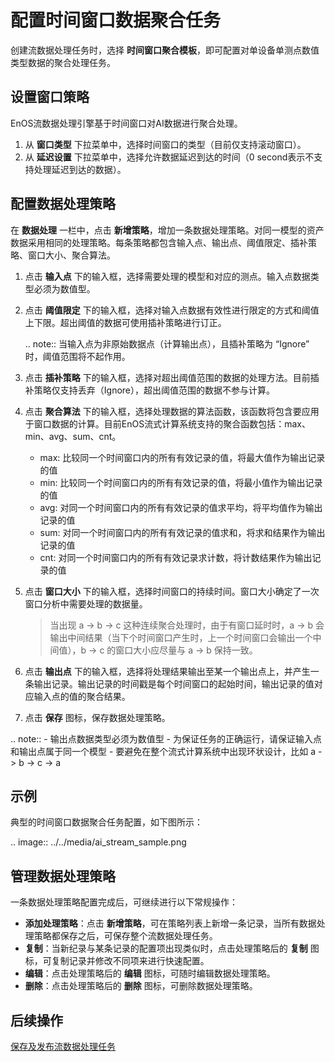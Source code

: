 # 配置时间窗口数据聚合任务

创建流数据处理任务时，选择 **时间窗口聚合模板**，即可配置对单设备单测点数值类型数据的聚合处理任务。

## 设置窗口策略

EnOS流数据处理引擎基于时间窗口对AI数据进行聚合处理。

1. 从 **窗口类型** 下拉菜单中，选择时间窗口的类型（目前仅支持滚动窗口）。
2. 从 **延迟设置** 下拉菜单中，选择允许数据延迟到达的时间（0 second表示不支持处理延迟到达的数据）。

## 配置数据处理策略

在 **数据处理** 一栏中，点击 **新增策略**，增加一条数据处理策略。对同一模型的资产数据采用相同的处理策略。每条策略都包含输入点、输出点、阈值限定、插补策略、窗口大小、聚合算法。

1. 点击 **输入点** 下的输入框，选择需要处理的模型和对应的测点。输入点数据类型必须为数值型。

2. 点击 **阈值限定** 下的输入框，选择对输入点数据有效性进行限定的方式和阈值上下限。超出阈值的数据可使用插补策略进行订正。

   .. note:: 当输入点为非原始数据点（计算输出点），且插补策略为 “Ignore” 时，阈值范围将不起作用。

3. 点击 **插补策略** 下的输入框，选择对超出阈值范围的数据的处理方法。目前插补策略仅支持丢弃（Ignore），超出阈值范围的数据不参与计算。

4. 点击 **聚合算法** 下的输入框，选择处理数据的算法函数，该函数将包含要应用于窗口数据的计算。目前EnOS流式计算系统支持的聚合函数包括：max、min、avg、sum、cnt。

   - max: 比较同一个时间窗口内的所有有效记录的值，将最大值作为输出记录的值
   - min: 比较同一个时间窗口内的所有有效记录的值，将最小值作为输出记录的值
   - avg: 对同一个时间窗口内的所有有效记录的值求平均，将平均值作为输出记录的值
   - sum: 对同一个时间窗口内的所有有效记录的值求和，将求和结果作为输出记录的值
   - cnt: 对同一个时间窗口内的所有有效记录求计数，将计数结果作为输出记录的值

5. 点击 **窗口大小** 下的输入框，选择时间窗口的持续时间。窗口大小确定了一次窗口分析中需要处理的数据量。

   > 当出现 a -> b -> c 这种连续聚合处理时，由于有窗口延时时，a -> b 会输出中间结果（当下个时间窗口产生时，上一个时间窗口会输出一个中间值），b -> c 的窗口大小应尽量与 a -> b 保持一致。

6. 点击 **输出点** 下的输入框，选择将处理结果输出至某一个输出点上，并产生一条输出记录。输出记录的时间戳是每个时间窗口的起始时间，输出记录的值对应输入点的值的聚合结果。

7. 点击 **保存** 图标，保存数据处理策略。

.. note:: - 输出点数据类型必须为数值型
      - 为保证任务的正确运行，请保证输入点和输出点属于同一个模型
      - 要避免在整个流式计算系统中出现环状设计，比如 a -> b -> c -> a



## 示例

典型的时间窗口数据聚合任务配置，如下图所示：

.. image:: ../../media/ai_stream_sample.png



## 管理数据处理策略

一条数据处理策略配置完成后，可继续进行以下常规操作：

- **添加处理策略**：点击 **新增策略**，可在策略列表上新增一条记录，当所有数据处理策略都保存之后，可保存整个流数据处理任务。
- **复制**：当新纪录与某条记录的配置项出现类似时，点击处理策略后的 **复制** 图标，可复制记录并修改不同项来进行快速配置。
- **编辑**：点击处理策略后的 **编辑** 图标，可随时编辑数据处理策略。
- **删除**：点击处理策略后的 **删除** 图标，可删除数据处理策略。

## 后续操作

[保存及发布流数据处理任务](publishing_job)
